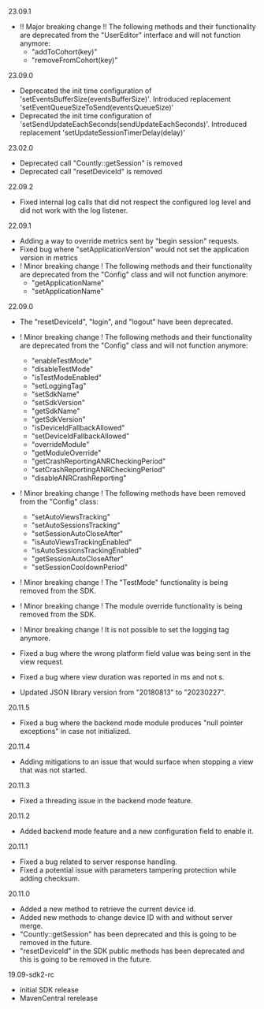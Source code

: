 23.09.1
* !! Major breaking change !! The following methods and their functionality are deprecated from the "UserEditor" interface and will not function anymore:
  * "addToCohort(key)"
  * "removeFromCohort(key)"

23.09.0
* Deprecated the init time configuration of 'setEventsBufferSize(eventsBufferSize)'. Introduced replacement 'setEventQueueSizeToSend(eventsQueueSize)'
* Deprecated the init time configuration of 'setSendUpdateEachSeconds(sendUpdateEachSeconds)'. Introduced replacement 'setUpdateSessionTimerDelay(delay)'

23.02.0
* Deprecated call "Countly::getSession" is removed
* Deprecated call "resetDeviceId" is removed

22.09.2
* Fixed internal log calls that did not respect the configured log level and did not work with the log listener.

22.09.1
* Adding a way to override metrics sent by "begin session" requests.
* Fixed bug where "setApplicationVersion" would not set the application version in metrics
* ! Minor breaking change ! The following methods and their functionality are deprecated from the "Config" class and will not function anymore:
  * "getApplicationName"
  * "setApplicationName"

22.09.0
* The "resetDeviceId", "login", and "logout" have been deprecated.
* ! Minor breaking change ! The following methods and their functionality are deprecated from the "Config" class and will not function anymore: 
  * "enableTestMode"
  * "disableTestMode"
  * "isTestModeEnabled"
  * "setLoggingTag"
  * "setSdkName"
  * "setSdkVersion"
  * "getSdkName"
  * "getSdkVersion"
  * "isDeviceIdFallbackAllowed"
  * "setDeviceIdFallbackAllowed"
  * "overrideModule"
  * "getModuleOverride"
  * "getCrashReportingANRCheckingPeriod"
  * "setCrashReportingANRCheckingPeriod"
  * "disableANRCrashReporting"

* ! Minor breaking change ! The following methods have been removed from the "Config" class:
  * "setAutoViewsTracking"
  * "setAutoSessionsTracking"
  * "setSessionAutoCloseAfter"
  * "isAutoViewsTrackingEnabled"
  * "isAutoSessionsTrackingEnabled"
  * "getSessionAutoCloseAfter"
  * "setSessionCooldownPeriod"

* ! Minor breaking change ! The "TestMode" functionality is being removed from the SDK.
* ! Minor breaking change ! The module override functionality is being removed from the SDK.
* ! Minor breaking change ! It is not possible to set the logging tag anymore.
* Fixed a bug where the wrong platform field value was being sent in the view request.
* Fixed a bug where view duration was reported in ms and not s.
* Updated JSON library version from "20180813" to "20230227". 

20.11.5
* Fixed a bug where the backend mode module produces "null pointer exceptions" in case not initialized.

20.11.4
* Adding mitigations to an issue that would surface when stopping a view that was not started.

20.11.3
* Fixed a threading issue in the backend mode feature.

20.11.2
* Added backend mode feature and a new configuration field to enable it.

20.11.1
* Fixed a bug related to server response handling.
* Fixed a potential issue with parameters tampering protection while adding checksum.

20.11.0
* Added a new method to retrieve the current device id.
* Added new methods to change device ID with and without server merge.
* "Countly::getSession" has been deprecated and this is going to be removed in the future.
* "resetDeviceId" in the SDK public methods has been deprecated and this is going to be removed in the future.

19.09-sdk2-rc
* initial SDK release
* MavenCentral rerelease 
